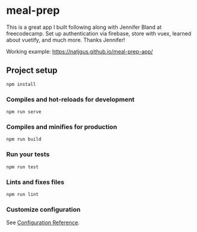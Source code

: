 # meal-prep

This is a great app I built following along with Jennifer Bland at freecodecamp. Set up authentication via firebase, store with vuex, learned about vuetify, and much more. Thanks Jennifer! 

Working example: https://natjgus.github.io/meal-prep-app/



## Project setup
```
npm install
```

### Compiles and hot-reloads for development
```
npm run serve
```

### Compiles and minifies for production
```
npm run build
```

### Run your tests
```
npm run test
```

### Lints and fixes files
```
npm run lint
```

### Customize configuration
See [Configuration Reference](https://cli.vuejs.org/config/).
